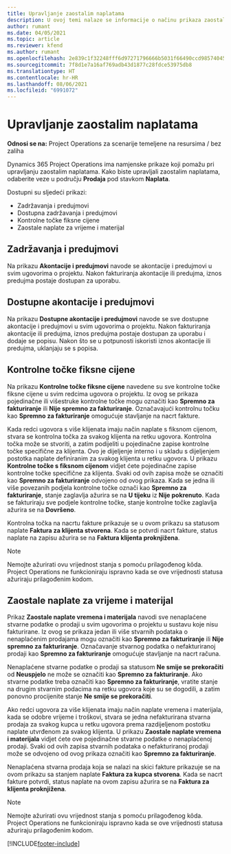 ```yaml
---
title: Upravljanje zaostalim naplatama
description: U ovoj temi nalaze se informacije o načinu prikaza zaostalih naplata i rada s njima u aplikaciji Project Operations.
author: rumant
ms.date: 04/05/2021
ms.topic: article
ms.reviewer: kfend
ms.author: rumant
ms.openlocfilehash: 2e839c1f32248fff6d97271796666b5031f66490ccd98574045b770100bf379f
ms.sourcegitcommit: 7f8d1e7a16af769adb43d1877c28fdce53975db8
ms.translationtype: HT
ms.contentlocale: hr-HR
ms.lasthandoff: 08/06/2021
ms.locfileid: "6991072"
---
```

# <a name="manage-billing-backlog"></a>Upravljanje zaostalim naplatama

**Odnosi se na:** Project Operations za scenarije temeljene na resursima / bez zaliha

Dynamics 365 Project Operations ima namjenske prikaze koji pomažu pri upravljanju zaostalim naplatama. Kako biste upravljali zaostalim naplatama, odaberite veze u području **Prodaja** pod stavkom **Naplata**. 

Dostupni su sljedeći prikazi:

- Zadržavanja i predujmovi
- Dostupna zadržavanja i predujmovi
- Kontrolne točke fiksne cijene
- Zaostale naplate za vrijeme i materijal

## <a name="retainers-and-advances"></a>Zadržavanja i predujmovi

Na prikazu **Akontacije i predujmovi** navode se akontacije i predujmovi u svim ugovorima o projektu. Nakon fakturiranja akontacije ili predujma, iznos predujma postaje dostupan za uporabu.

## <a name="available-retainers-and-advances"></a>Dostupne akontacije i predujmovi

Na prikazu **Dostupne akontacije i predujmovi** navode se sve dostupne akontacije i predujmovi u svim ugovorima o projektu. Nakon fakturiranja akontacije ili predujma, iznos predujma postaje dostupan za uporabu i dodaje se popisu. Nakon što se u potpunosti iskoristi iznos akontacije ili predujma, uklanjaju se s popisa.

## <a name="fixed-price-milestones"></a>Kontrolne točke fiksne cijene

Na prikazu **Kontrolne točke fiksne cijene** navedene su sve kontrolne točke fiksne cijene u svim redcima ugovora o projektu. Iz ovog se prikaza pojedinačne ili višestruke kontrolne točke mogu označiti kao **Spremno za fakturiranje** ili **Nije spremno za fakturiranje**. Označavajući kontrolnu točku kao **Spremno za fakturiranje** omogućuje stavljanje na nacrt fakture.

Kada redci ugovora s više klijenata imaju način naplate s fiksnom cijenom, stvara se kontrolna točka za svakog klijenta na retku ugovora. Kontrolna točka može se stvoriti, a zatim podijeliti u pojedinačne zapise kontrolne točke specifične za klijenta. Ovo je dijeljenje interno i u skladu s dijeljenjem postotka naplate definiranim za svakog klijenta u retku ugovora. U prikazu **Kontrolne točke s fiksnom cijenom** vidjet ćete pojedinačne zapise kontrolne točke specifične za klijenta. Svaki od ovih zapisa može se označiti kao **Spremno za fakturiranje** odvojeno od ovog prikaza. Kada se jedna ili više povezanih podjela kontrolne točke označi kao **Spremno za fakturiranje**, stanje zaglavlja ažurira se na **U tijeku** iz **Nije pokrenuto**. Kada se fakturiraju sve podjele kontrolne točke, stanje kontrolne točke zaglavlja ažurira se na **Dovršeno**.

Kontrolna točka na nacrtu fakture prikazuje se u ovom prikazu sa statusom naplate **Faktura za klijenta stvorena**. Kada se potvrdi nacrt fakture, status naplate na zapisu ažurira se na **Faktura klijenta proknjižena**. 

> [!NOTE] 
> Nemojte ažurirati ovu vrijednost stanja s pomoću prilagođenog kôda. Project Operations ne funkcioniraju ispravno kada se ove vrijednosti statusa ažuriraju prilagođenim kodom.

## <a name="time-and-material-billing-backlog"></a>Zaostale naplate za vrijeme i materijal

Prikaz **Zaostale naplate vremena i materijala** navodi sve nenaplaćene stvarne podatke o prodaji u svim ugovorima o projektu u sustavu koje nisu fakturirane. Iz ovog se prikaza jedan ili više stvarnih podataka o nenaplaćenim prodajama mogu označiti kao **Spremno za fakturiranje** ili **Nije spremno za fakturiranje**. Označavanje stvarnog podatka o nefakturiranoj prodaji kao **Spremno za fakturiranje** omogućuje stavljanje na nacrt računa.

Nenaplaćene stvarne podatke o prodaji sa statusom **Ne smije se prekoračiti** od **Neuspjelo** ne može se označiti kao **Spremno za fakturiranje**. Ako stvarne podatke treba označiti kao **Spremno za fakturiranje**, vratite stanje na drugim stvarnim podacima na retku ugovora koje su se dogodili, a zatim ponovno procijenite stanje **Ne smije se prekoračiti**.

Ako redci ugovora za više klijenata imaju način naplate vremena i materijala, kada se odobre vrijeme i troškovi, stvara se jedna nefakturirana stvarna prodaja za svakog kupca u retku ugovora prema razdijeljenom postotku naplate utvrđenom za svakog klijenta. U prikazu **Zaostale naplate vremena i materijala** vidjet ćete ove pojedinačne stvarne podatke o nenaplaćenoj prodaji. Svaki od ovih zapisa stvarnih podataka o nefakturiranoj prodaji može se odvojeno od ovog prikaza označiti kao **Spremno za fakturiranje**.

Nenaplaćena stvarna prodaja koja se nalazi na skici fakture prikazuje se na ovom prikazu sa stanjem naplate **Faktura za kupca stvorena**. Kada se nacrt fakture potvrdi, status naplate na ovom zapisu ažurira se na **Faktura za klijenta proknjižena**. 

> [!NOTE] 
> Nemojte ažurirati ovu vrijednost stanja s pomoću prilagođenog kôda. Project Operations ne funkcioniraju ispravno kada se ove vrijednosti statusa ažuriraju prilagođenim kodom.


[!INCLUDE[footer-include](../includes/footer-banner.md)]
